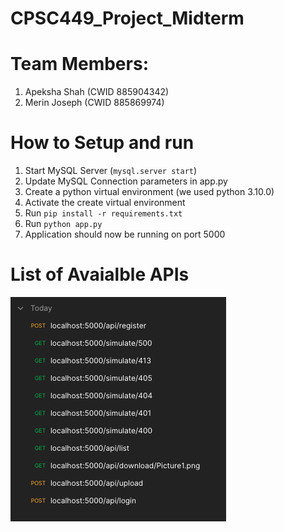 # CPSC449_Project_Midterm

# Team Members:
1. Apeksha Shah (CWID 885904342)
2. Merin Joseph (CWID 885869974)

# How to Setup and run
1. Start MySQL Server (`mysql.server start`)
2. Update MySQL Connection parameters in app.py
3. Create a python virtual environment (we used python 3.10.0)
4. Activate the create virtual environment
5. Run `pip install -r requirements.txt`
6. Run `python app.py`
7. Application should now be running on port 5000

# List of Avaialble APIs
![Available APIs](/Screenshots/AvailableAPIs.png)



